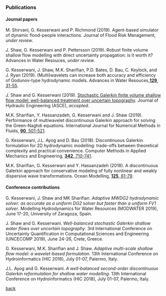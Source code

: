 
### Publications
#### Journal papers
M. Shirvani, G. Kesserwani and P. Richmond (2019). Agent-based simulator of dynamic flood-people interactions. Journal of Flood Risk Management, _under review_.

J. Shaw, G. Kesserwani and P. Pettersson (2019). Robust finite volume shallow flow modelling with direct uncertainty propagation:
is it worth it? Advances in Water Resouces, _under review_.

G. Kesserwani, J. Shaw, M.K. Sharifian, P.D. Bates, D. Bau, C. Keylock, and J. Ryan (2019). (Multi)wavelets can increase both accuracy and efficiency of Godunov-type hydrodynamic models. Advances in Water Resouces,[**129**, 31-55](https://www.sciencedirect.com/science/article/pii/S0309170819301770).

J. Shaw and G. Kesserwani (2019). [Stochastic Galerkin finite volume shallow flow model: well-balanced treatment over uncertain topography](https://arxiv.org/abs/1907.06421). Journal of Hydraulic Engineering (ASCE), _accepted_.

M.K. Sharifian, Y. Hassanzadeh, G. Kesserwani and J. Shaw (2019). Performance of multiwavelet discontinuous Galerkin approach for solving the Green-Naghdi equations. International Journal for Numerical Methods in Fluids, [**90**, 501-521](https://onlinelibrary.wiley.com/doi/full/10.1002/fld.4732).

G. Kesserwani, J.L. Ayog and D. Bau (2018). Discontinuous Galerkin formulation for 2D hydrodynamic modelling:
trade-offs between theoretical complexity and practical convenience. Computer Methods in Applied Mechanics and Engineering, [**342**,  710-741](https://doi.org/10.1016/j.cma.2018.08.003). 

M.K. Sharifian, G. Kesserwani and Y. Hassanzadeh (2018). A discontinuous Galerkin approach for conservative modeling of fully
nonlinear and weakly dispersive wave transformations. Ocean Modelling, [**125**, 61-79](https://www.sciencedirect.com/science/article/pii/S146350031830101X).

#### Conference contributions
G. Kesserwani, J. Shaw and MK Sharifian. _Adaptive MWDG2 hydrodynamic solver: as accurate as a uniform DG2 solver but faster than a uniform FV1 solver_. Modelling Hydrodynamics for Water Resources (MODWATER 2019), June 17-20, University of Zaragoza, Spain.

J. Shaw and G. Kesserwani. _Well-balanced stochastic Galerkin shallow water flows over uncertain topography_. 3rd International Conference on Uncertainty Quantification in Computational Sciences and Engineering (UNCECOMP 2019), June 24-26, Crete, Greece.

G. Kesserwani, M.K. Sharifian and J. Shaw. _Adaptive multi-scale shallow flow model: a wavelet-based formulation_. 13th International Conference on Hydroinformatics (HIC 2018), July 01-07, Palermo, Italy. 

J.L. Ayog and G. Kesserwani. _A well-balanced second-order discontinuous Galerkin reformulation for shallow water modelling_. 13th International Conference on Hydroinformatics (HIC 2018), July 01-07, Palermo, Italy. 



[back](./)
